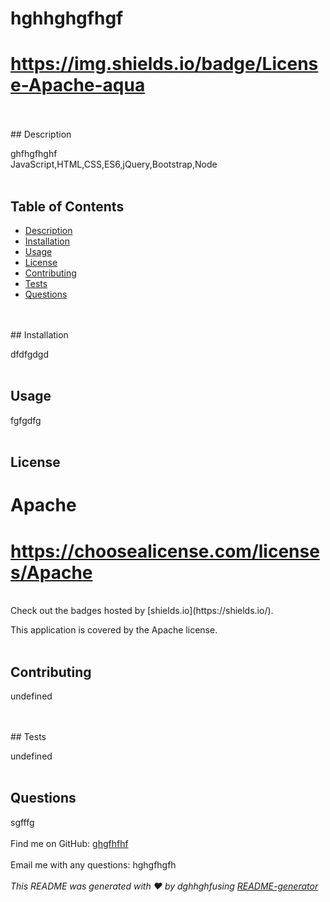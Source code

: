   
  
  # hghhghgfhgf  
  
  # https://img.shields.io/badge/License-Apache-aqua
  
  <br />
  <br />
  ## Description
  
  ghfhgfhghf
  <br />
  JavaScript,HTML,CSS,ES6,jQuery,Bootstrap,Node
  <br />
  <br />
  ## Table of Contents
  
  - [Description](#description)
  - [Installation](#installation)
  - [Usage](#usage)
  - [License](#license)
  - [Contributing](#contributing)
  - [Tests](#tests)
  - [Questions](#questions)
  <br />
  <br />
  ## Installation
  
  dfdfgdgd
  <br />
  <br />
  ## Usage
  
  fgfgdfg
  <br />
  <br />
  ## License
  
  # Apache
  
  # https://choosealicense.com/licenses/Apache
  <br />
  Check out the badges hosted by [shields.io](https://shields.io/).
  
  This application is covered by the Apache license. 
  <br />
  <br />
  ## Contributing
  
  undefined
  
  <br />
  <br />
  ## Tests
  
  undefined
  <br />
  <br />
  ## Questions
  
  sgfffg
  <br />
  <br />
  Find me on GitHub: [ghgfhfhf](https://github.com/ghgfhfhf)
  <br />
  <br />
  Email me with any questions: hghgfhgfh
  <br />
  <br />
  _This README was generated with ❤️ by dghhghfusing [README-generator](https://github.com/SuperDasMan/README-Generator)_
  
